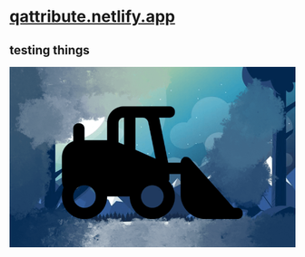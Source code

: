 # <a href="https://qattribute.netlify.app">qattribute.netlify.app<a>
## testing things </h2>
  ![](media/nav-link3.png)
